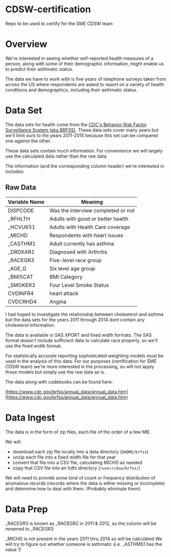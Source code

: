 # CDSW-certification
Repo to be used to certify for the SME CDSW team

# Overview
We're interested in seeing whether self-reported health measures of a person, along with some 
of their demographic information, might enable us to predict their asthmatic status. 

The data we have to work with is five years of telephone surveys taken from across the US
where respondents are asked to report on a variety of health conditions and demographics, including
their asthmatic status.



# Data Set
The data sets for health come from the [CDC's Behavior Risk Factor Surveillance System 
(aka BRFSS)](http://www.cdc.gov/brfss). These data sets cover many years but we'll limit 
ours to the years 2011-2015 because this set can be compared one against the other.

These data sets contain much information. For convenience we will largely
use the calculated data rather than the raw data. 

The information (and the corresponding column header) 
we're interested in includes:

## Raw Data
Variable Name | Meaning 
--------------|---------
DISPCODE | Was the interview completed or not 
_RFHLTH | Adults with good or better health 
_HCVU651 | Adults with Health Care coverage 
_MICHD | Respondents with heart issues
_CASTHM1 | Adult currently has asthma
_DRDXAR1 | Diagnosed with Arthritis
_RACEGR3 | Five-level race group
_AGE_G | Six level age group 
_BMI5CAT | BMI Category
_SMOKER3 | Four Level Smoke Status
CVDINFR4 | heart attack
CVDCRHD4 | Angina

I had hoped to investigate the relationship between cholesterol and asthma but the data
sets for the years 2011 through 2014 dont contain any cholesterol information.

The data is available in SAS XPORT and fixed width formats. The SAS format doesn't include sufficient
data to calculate race properly, so we'll use the fixed width format.

For statistically accurate reporting sophisticated weighting models must be used in the analysis of this data. 
For our purposes (certification for SME CDSW team) we're more interested in the processing, 
so will not apply those models but simply use the raw data as is.

The data along with codebooks can be found here:

[https://www.cdc.gov/brfss/annual_data/annual_data.htm](https://www.cdc.gov/brfss/annual_data/annual_data.htm)

# Data Ingest
The data is in the form of zip files, each file of the order of a few MB. 

We will:
* download each zip file locally into a data directory (`$HOME/brfss`)
* unzip each file into a fixed width file for that year
* convert that file into a CSV file, calculating MICHD as needed
* copy that CSV file into an hdfs directory (`/user/cdsw/brfss/`)

We will need to provide some kind of count or frequency distribution of anomalous records (records
where the data is either missing or incomplete) and determine how to deal with them. 
(Probably eliminate them).


# Data Prep
_RACEGR3 is known as _RACEGR2 in 2011 & 2012, so the column will be renamed to _RACEGR3

_MICHD is not present in the years 2011 thru 2014 so will be calculated
We will try to figure out whether someone is asthmatic (i.e. _ASTHMS1 has the value 1)